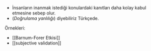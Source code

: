 - İnsanların inanmak istediği konulardaki kanıtları daha kolay kabul etmesine sebep olur.
- (*Doğrulama yanlılığı*) diyebiliriz Türkçede.

Örnekleri:
- [[Barnum-Forer Etkisi]]
- [[subjective validation]]